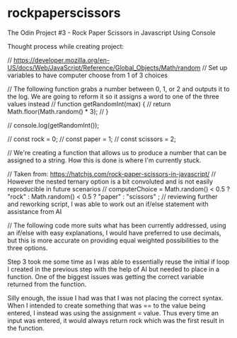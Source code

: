# rockpaperscissors
The Odin Project #3 - Rock Paper Scissors in Javascript Using Console


Thought process while creating project:

// https://developer.mozilla.org/en-US/docs/Web/JavaScript/Reference/Global_Objects/Math/random
// Set up variables to have computer choose from 1 of 3 choices

// The following function grabs a number between 0, 1, or 2 and outputs it to the log. We are going to reform it so it assigns a word to one of the three values instead
// function getRandomInt(max) {
//     return Math.floor(Math.random() * 3);
//   }

//   console.log(getRandomInt());

// const rock = 0;
// const paper = 1;
// const scissors = 2;


// We're creating a function that allows us to produce a number that can be assigned to a string. How this is done is where I'm currently stuck. 


// Taken from: https://hatchjs.com/rock-paper-scissors-in-javascript/
// However the nested ternary option is a bit convoluted and is not easily reproducible in future scenarios
// computerChoice = Math.random() < 0.5 ? "rock" : Math.random() < 0.5 ? "paper" : "scissors" ;
// reviewing further and reworking script, I was able to work out an if/else statement with assistance from AI 


// The following code more suits what has been currently addressed, using an if/else with easy explanations, I would have preferred to use decimals, but this is more accurate on providing equal weighted possibilities to the three options.


Step 3 took me some time as I was able to essentially reuse the initial if loop I created in the previous step with the help of AI but needed to place in a function. One of the biggest issues was getting the correct variable returned from the function.

Silly enough, the issue I had was that I was not placing the correct syntax. When I intended to create something that was == to the value being entered, I instead was using the assignment = value. Thus every time an input was entered, it would always return rock which was the first result in the function. 

